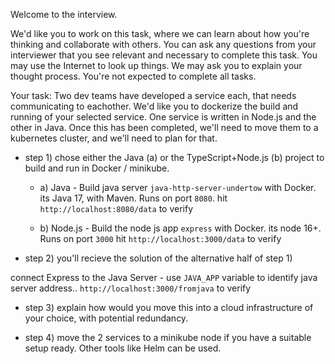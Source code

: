 Welcome to the interview.

We'd like you to work on this task, where we can learn about how you're thinking and collaborate with others. You can ask any questions from your interviewer that you see relevant and necessary to complete this task. You may use the Internet to look up things. We may ask you to explain your thought process. You're not expected to complete all tasks.

Your task:
Two dev teams have developed a service each, that needs communicating to eachother. We'd like you to dockerize the build and running of your selected service. One service is written in Node.js and the other in Java. Once this has been completed, we'll need to move them to a kubernetes cluster, and we'll need to plan for that.


* step 1) 
chose either the Java (a) or the TypeScript+Node.js (b) project to build and run in Docker / minikube.

    * a) Java - 
Build java server `java-http-server-undertow` with Docker. its Java 17, with Maven. Runs on port `8080`.
hit `http://localhost:8080/data` to verify

    * b) Node.js - 
Build the node js app `express` with Docker. its node 16+. Runs on port `3000`
hit `http://localhost:3000/data` to verify

* step 2) 
you'll recieve the solution of the alternative half of step 1)

connect Express to the Java Server - use `JAVA_APP` variable to identify java server address..
`http://localhost:3000/fromjava` to verify

* step 3) 
explain how would you move this into a cloud infrastructure of your choice, with potential redundancy.

* step 4) 
move the 2 services to a minikube node if you have a suitable setup ready. Other tools like Helm can be used.
